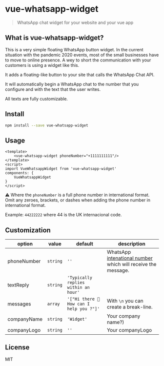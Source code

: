 # vue-whatsapp-widget

> WhatsApp chat widget for your website and your vue app

## What is vue-whatsapp-widget?

This is a very simple floating WhatsApp button widget. In the current situation with the pandemic 2020 events, most of the small businesses have to move to online presence. A wey to short the communication with your customers is using a widget like this.

It adds a floating-like button to your site that calls the WhatsApp Chat API.

It will automatically begin a WhatsApp chat to the number that you configure and with the text that the user writes.

All texts are fully customizable.

## Install

```bash
npm install --save vue-whatsapp-widget
```

## Usage

```vue
<template>
    <vue-whatsapp-widget phoneNumber="+1111111111"/>
</template>
<script>
import VueWhatsappWidget from 'vue-whatsapp-widget'
components: {
    VueWhatsappWidget
}
</script>
```

⚠️ Where the `phoneNumber` is a full phone number in international format. Omit any zeroes, brackets, or dashes when adding the phone number in international format.

Example: `44222222` where 44 is the UK internacional code.

## Customization

| option        | value    | default                                   | description                                                                                                  |
| ------------- | -------- | ----------------------------------------- | ------------------------------------------------------------------------------------------------------------ |
| phoneNumber   | `string` | `''`                                      | WhatsApp [intenational number](https://faq.whatsapp.com/en/general/21016748) which will receive the message. |
| textReply | `string` | `'Typically replies within an hour'`        |
| messages       | `array` | `'["Hi there 👋 How can I help you ?"]'` | With `\n` you can create a break-line.                                                                       |
| companyName   | `string` | `'Widget'`                               | Your company name?)                                                                                          |
| companyLogo    | `string` | `''`                                    | Your companyLogo                                                                                  |

## License

MIT
